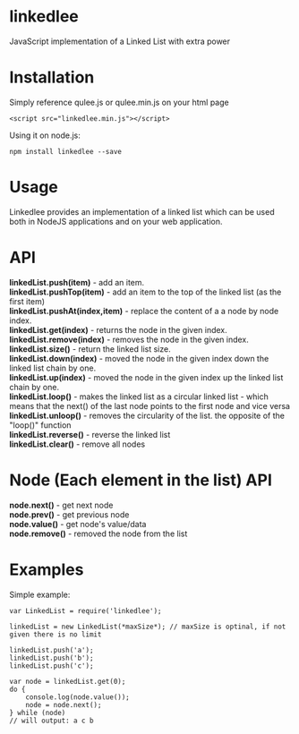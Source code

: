 # linkedlee

JavaScript implementation of a Linked List with extra power

# Installation 

Simply reference qulee.js or qulee.min.js on your html page

```
<script src="linkedlee.min.js"></script>
```

Using it on node.js:

```
npm install linkedlee --save
```

# Usage

Linkedlee provides an implementation of a linked list which can be used both in NodeJS applications and on your web application.   

# API

**linkedList.push(item)** - add an item.  
**linkedList.pushTop(item)** - add an item to the top of the linked list (as the first item)    
**linkedList.pushAt(index,item)** - replace the content of a a node by node index.     
**linkedList.get(index)** - returns the node in the given index.  
**linkedList.remove(index)** - removes the node in the given index.    
**linkedList.size()** - return the linked list size.   
**linkedList.down(index)** - moved the node in the given index down the linked list chain by one.    
**linkedList.up(index)** - moved the node in the given index up the linked list chain by one.                              
**linkedList.loop()** - makes the linked list as a circular linked list - which means that the next() of the last 
                        node points to the first node and vice versa                                                     
**linkedList.unloop()** - removes the circularity of the list. the opposite of the "loop()" function                                  
**linkedList.reverse()** - reverse the linked list                                  
**linkedList.clear()** - remove all nodes
                                  

# Node (Each element in the list) API

**node.next()** - get next node  
**node.prev()** - get previous node  
**node.value()** - get node's value/data  
**node.remove()** - removed the node from the list  
 
# Examples

Simple example:
```
var LinkedList = require('linkedlee');

linkedList = new LinkedList(*maxSize*); // maxSize is optinal, if not given there is no limit 

linkedList.push('a');
linkedList.push('b');
linkedList.push('c');

var node = linkedList.get(0); 
do {
    console.log(node.value());
    node = node.next();
} while (node)
// will output: a c b

```